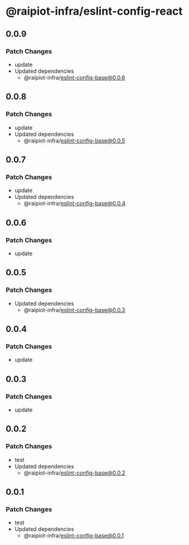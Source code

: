 # @raipiot-infra/eslint-config-react

## 0.0.9

### Patch Changes

- update
- Updated dependencies
  - @raipiot-infra/eslint-config-base@0.0.6

## 0.0.8

### Patch Changes

- update
- Updated dependencies
  - @raipiot-infra/eslint-config-base@0.0.5

## 0.0.7

### Patch Changes

- update
- Updated dependencies
  - @raipiot-infra/eslint-config-base@0.0.4

## 0.0.6

### Patch Changes

- update

## 0.0.5

### Patch Changes

- Updated dependencies
  - @raipiot-infra/eslint-config-base@0.0.3

## 0.0.4

### Patch Changes

- update

## 0.0.3

### Patch Changes

- update

## 0.0.2

### Patch Changes

- test
- Updated dependencies
  - @raipiot-infra/eslint-config-base@0.0.2

## 0.0.1

### Patch Changes

- test
- Updated dependencies
  - @raipiot-infra/eslint-config-base@0.0.1
